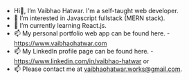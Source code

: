 - Hi👋, I’m Vaibhao Hatwar. I'm a self-taught web developer.
- 👀 I’m interested in Javascript fullstack (MERN stack).
- 🌱 I’m currently learning React.js.
- 📫 My personal portfolio web app can be found here.  - https://www.vaibhaohatwar.com 
- 📫 My LinkedIn profile page can be found here.  - https://www.linkedin.com/in/vaibhao-hatwar or
- 📫 Please contact me at vaibhaohatwar.works@gmail.com. 


<!---
VaibhaoHatwar/VaibhaoHatwar is a ✨ special ✨ repository because its `README.md` (this file) appears on your GitHub profile.
You can click the Preview link to take a look at your changes.
--->
